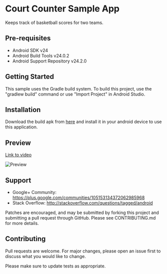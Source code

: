 Court Counter Sample App
===================================

Keeps track of basketball scores for two teams.

Pre-requisites
--------------

- Android SDK v24
- Android Build Tools v24.0.2
- Android Support Repository v24.2.0

Getting Started
---------------

This sample uses the Gradle build system. To build this project, use the
"gradlew build" command or use "Import Project" in Android Studio.

## Installation
Download the build apk from [here](https://drive.google.com/file/d/1NYa3lw3XfNpI-2QwCiSwgXss-wtolJuw/view?usp=sharing) and install it in your android device to use this application.

## Preview
[Link to video](https://user-images.githubusercontent.com/44547947/110284984-969e9100-8008-11eb-8136-cfd52fd6cca8.mp4)
<br>


![Preview](https://user-images.githubusercontent.com/44547947/110285094-c3eb3f00-8008-11eb-9db9-5f92823af461.gif)


Support
-------

- Google+ Community: https://plus.google.com/communities/105153134372062985968
- Stack Overflow: http://stackoverflow.com/questions/tagged/android

Patches are encouraged, and may be submitted by forking this project and
submitting a pull request through GitHub. Please see CONTRIBUTING.md for more details.

## Contributing
Pull requests are welcome. For major changes, please open an issue first to discuss what you would like to change.

Please make sure to update tests as appropriate.
